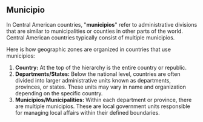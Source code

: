 
## Municipio
In Central American countries, "**municipios**" refer to administrative divisions that are similar to municipalities or counties in other parts of the world. Central American countries typically consist of multiple municipios.

Here is how geographic zones are organized in countries that use municipios:

1. **Country:** At the top of the hierarchy is the entire country or republic.
2. **Departments/States:** Below the national level, countries are often divided into larger administrative units known as departments, provinces, or states. These units may vary in name and organization depending on the specific country.
3. **Municipios/Municipalities:** Within each department or province, there are multiple municipios. These are local government units responsible for managing local affairs within their defined boundaries.
